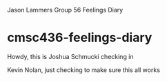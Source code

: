 Jason Lammers Group 56 Feelings Diary
# cmsc436-feelings-diary

Howdy, this is Joshua Schmucki checking in

Kevin Nolan, just checking to make sure this all works

